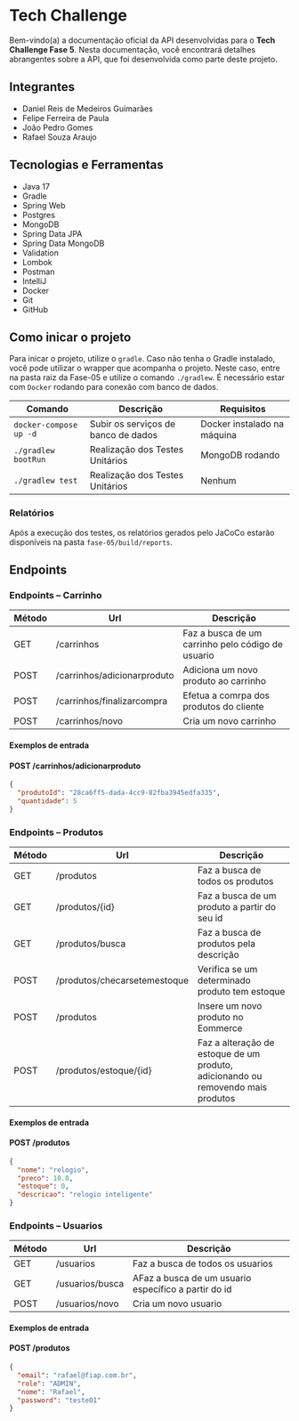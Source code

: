 # Tech Challenge

Bem-vindo(a) a documentação oficial da API desenvolvidas para o **Tech Challenge Fase 5**. Nesta documentação, você
encontrará detalhes abrangentes sobre a API, que foi desenvolvida como parte deste projeto.

## Integrantes

- Daniel Reis de Medeiros Guimarães
- Felipe Ferreira de Paula
- João Pedro Gomes
- Rafael Souza Araujo

## Tecnologias e Ferramentas

- Java 17
- Gradle
- Spring Web
- Postgres
- MongoDB
- Spring Data JPA
- Spring Data MongoDB
- Validation
- Lombok
- Postman
- IntelliJ
- Docker
- Git
- GitHub

## Como inicar o projeto

Para inicar o projeto, utilize o `gradle`. Caso não tenha o Gradle instalado, você pode utilizar o wrapper que
acompanha o projeto. Neste caso, entre na pasta raiz da Fase-05 e utilize o comando `./gradlew`.
É necessário estar com `Docker` rodando para conexão com banco de dados.

| Comando                | Descrição                           | Requisitos                  |
|------------------------|-------------------------------------|-----------------------------|
| `docker-compose up -d` | Subir os serviços de banco de dados | Docker instalado na máquina |
| `./gradlew bootRun`    | Realização dos Testes Unitários     | MongoDB rodando             |
| `./gradlew test`       | Realização dos Testes Unitários     | Nenhum                      |

### Relatórios

Após a execução dos testes, os relatórios gerados pelo JaCoCo estarão disponíveis na pasta `fase-05/build/reports`.

## Endpoints

### Endpoints – Carrinho

| Método | Url                         | Descrição                                         |
|--------|-----------------------------|---------------------------------------------------|
| GET    | /carrinhos                  | Faz a busca de um carrinho pelo código de usuario |                             
| POST   | /carrinhos/adicionarproduto | Adiciona um novo produto ao carrinho              |                             
| POST   | /carrinhos/finalizarcompra  | Efetua a comrpa dos produtos do cliente           | 
| POST   | /carrinhos/novo             | Cria um novo carrinho                             | 

#### Exemplos de entrada

#### POST /carrinhos/adicionarproduto

```json
{
  "produtoId": "28ca6ff5-dada-4cc9-82fba3945edfa335",
  "quantidade": 5
}
```

### Endpoints – Produtos

| Método | Url                          | Descrição                                                                        |
|--------|------------------------------|----------------------------------------------------------------------------------|
| GET    | /produtos                    | Faz a busca de todos os produtos                                                 |                             
| GET    | /produtos/{id}               | Faz a busca de um produto a partir do seu id                                     |                             
| GET    | /produtos/busca              | Faz a busca de produtos pela descrição                                           | 
| POST   | /produtos/checarsetemestoque | Verifica se um determinado produto tem estoque                                   |    
| POST   | /produtos                    | Insere um novo produto no Eommerce                                               | 
| POST   | /produtos/estoque/{id}       | Faz a alteração de estoque de um produto, adicionando ou removendo mais produtos |                             

#### Exemplos de entrada

#### POST /produtos

```json
{
  "nome": "relogio",
  "preco": 10.0,
  "estoque": 0,
  "descricao": "relogio inteligente"
}
```

### Endpoints – Usuarios

| Método | Url             | Descrição                                            |
|--------|-----------------|------------------------------------------------------|
| GET    | /usuarios       | Faz a busca de todos os usuarios                     |                             
| GET    | /usuarios/busca | AFaz a busca de um usuario específico a partir do id |                             
| POST   | /usuarios/novo  | Cria um novo usuario                                 | 

#### Exemplos de entrada

#### POST /produtos

```json
{
  "email": "rafael@fiap.com.br",
  "role": "ADMIN",
  "nome": "Rafael",
  "password": "teste01"
}
```

                           



